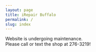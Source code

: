 ```yaml
---
layout: page
title: iRepair Buffalo
permalink: /
slug: index
---
```

Website is undergoing maintenance.\
Please call or text the shop at 276-3219!